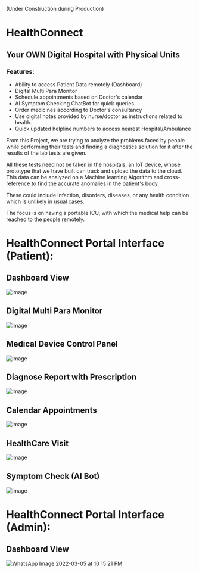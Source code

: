 (Under Construction during Production)
# HealthConnect 

## Your OWN Digital Hospital with Physical Units


### Features:

- Ability to access Patient Data remotely (Dashboard)
- Digital Multi Para Monitor
- Schedule appointments based on Doctor's calendar
- AI Symptom Checking ChatBot for quick queries
- Order medicines according to Doctor's consultancy
- Use digital notes provided by nurse/doctor as instructions related to health.
- Quick updated helpline numbers to access nearest Hospital/Ambulance


From this Project, we are trying to analyze the problems faced by people while performing their tests and finding a diagnostics solution for it after the results of the lab tests are given.  

All these tests need not be taken in the hospitals, an IoT device, whose prototype that we have built can track and upload the data to the cloud. This data can be analyzed on a  Machine learning Algorithm and cross-reference to find the accurate anomalies in the patient's body. 

These could include infection, disorders, diseases, or any health condition which is unlikely in usual cases.

The focus is on having a portable ICU, with which the medical help can be reached to the people remotely.

# HealthConnect Portal Interface (Patient):

## Dashboard View

![image](https://user-images.githubusercontent.com/52236719/194998000-6d70b422-4115-4ea1-a1c4-90f933b8bd98.png)

## Digital Multi Para Monitor

![image](https://user-images.githubusercontent.com/52236719/194998194-bbda1b51-7e75-4249-8162-9b890c158909.png)

## Medical Device Control Panel

![image](https://user-images.githubusercontent.com/52236719/194998311-62afe521-d4c9-4925-ac68-f3307b99eefc.png)

## Diagnose Report with Prescription

![image](https://user-images.githubusercontent.com/52236719/194998453-55eaacd9-f49d-4118-9e25-a9e1cdb3c29a.png)

## Calendar Appointments

![image](https://user-images.githubusercontent.com/52236719/195002553-671556c7-8356-4171-a17f-c664e1bdc890.png)


## HealthCare Visit

![image](https://user-images.githubusercontent.com/52236719/195002734-a241ce00-8950-4499-b062-f71f43fa6143.png)


## Symptom Check (AI Bot)

![image](https://user-images.githubusercontent.com/52236719/195002811-1cc831d2-71eb-4b9a-9d66-dc68e19050b8.png)


# HealthConnect Portal Interface (Admin):

## Dashboard View

![WhatsApp Image 2022-03-05 at 10 15 21 PM](https://user-images.githubusercontent.com/72246796/158068457-18fbe041-2c3e-42a6-afa8-697ec7262d09.jpeg)

